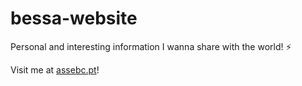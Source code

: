 # bessa-website
Personal and interesting information I wanna share with the world! ⚡

Visit me at <a href="[assebc.p](http://assebc.pt/)">assebc.pt</a>! 
